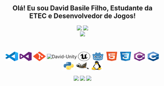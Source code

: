 <h2 align="center">
  Olá! Eu sou David Basile Filho, Estudante da ETEC e Desenvolvedor de Jogos!
</h2>

<div align="center">
  <img height="160em" src="https://github-readme-stats.vercel.app/api?username=DavidBF16&show_icons=true&include_all_commits=true&count_private=true&bg_color=303446&text_color=c6d0f5&icon_color=ca9ee6&title_color=81c8be&hide_border=true&border_radius=12">
  <img height="160em" src="https://github-readme-stats.vercel.app/api/top-langs/?username=DavidBF16&layout=compact&langs_count=7&bg_color=303446&text_color=c6d0f5&icon_color=ca9ee6&title_color=81c8be&hide_border=true&border_radius=12">
</div>

<div align="center">
  <img height="160em" src="https://github.com/DavidBF16/DavidBF16/blob/output/github-contribution-grid-snake.svg">   
</div>

##
  
<div align="center" style="display: inline_block"><br>
  <img align="center" alt="David-vscode" height="30" width="40" src="https://raw.githubusercontent.com/devicons/devicon/master/icons/vscode/vscode-original.svg">
  <img align="center" alt="David-visualstudio" height="30" width="40" src="https://github.com/devicons/devicon/blob/master/icons/visualstudio/visualstudio-plain.svg">
  <img align="center" alt="David-visualstudio" height="30" width="40" src="https://raw.githubusercontent.com/devicons/devicon/master/icons/git/git-original.svg">
  <img align="center" alt="David-Unity" height="30" width="40" src="https://simpleicons.org/icons/unity.svg">
  <img align="center" alt="David-Unreal" height="30" width="40" src="https://raw.githubusercontent.com/devicons/devicon/master/icons/unrealengine/unrealengine-original.svg">
  <img align="center" alt="David-Godot" height="30" width="40" src="https://raw.githubusercontent.com/devicons/devicon/master/icons/godot/godot-original.svg">
  <img align="center" alt="David-HTML" height="30" width="40" src="https://raw.githubusercontent.com/devicons/devicon/master/icons/html5/html5-original.svg">
  <img align="center" alt="David-CSS" height="30" width="40" src="https://raw.githubusercontent.com/devicons/devicon/master/icons/css3/css3-original.svg">
  <img align="center" alt="David-Cs" height="30" width="40" src="https://raw.githubusercontent.com/devicons/devicon/master/icons/csharp/csharp-original.svg">
  <img align="center" alt="David-Cpp" height="30" width="40" src="https://raw.githubusercontent.com/devicons/devicon/master/icons/cplusplus/cplusplus-original.svg">
  <img align="center" alt="David-Python" height="30" width="40" src="https://raw.githubusercontent.com/devicons/devicon/master/icons/python/python-original.svg">
  <img align="center" alt="David-Gimp" height="30" width="40" src="https://raw.githubusercontent.com/devicons/devicon/master/icons/gimp/gimp-original.svg">
  <img align="center" alt="David-Linux" height="30" width="40" src="https://raw.githubusercontent.com/devicons/devicon/master/icons/linux/linux-original.svg">
</div>

<br>
 
<div align="center"> 
  <a href="https://www.linkedin.com/in/davidbasilefilho" target="_blank"><img src="https://img.shields.io/badge/-LinkedIn-%230077B5?style=for-the-badge&logo=linkedin&logoColor=white" target="_blank"></a> 
  <a href="https://instagram.com/davidbf16" target="_blank"><img src="https://img.shields.io/badge/-Instagram-%23E4405F?style=for-the-badge&logo=instagram&logoColor=white" target="_blank"></a>
 	<!-- <a href="https://www.twitch.tv/davidddev" target="_blank"><img src="https://img.shields.io/badge/Twitch-9146FF?style=for-the-badge&logo=twitch&logoColor=white" target="_blank"></a> -->
  <a href = "mailto:david.basile.filho@outlook.com"><img src="https://img.shields.io/badge/-EMail-%23333?style=for-the-badge&logo=microsoft-outlook&logoColor=white" target="_blank"></a>
  
 </div>
